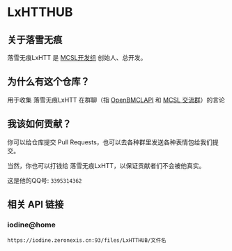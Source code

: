 # LxHTTHUB
## 关于落雪无痕
落雪无痕LxHTT 是 [MCSL开发组](https://github.com/MCSLTeam) 创始人、总开发。

## 为什么有这个仓库？
用于收集 落雪无痕LxHTT 在群聊（指 [OpenBMCLAPI](https://qm.qq.com/q/nplxWhJoxW) 和 [MCSL 交流群](https://jq.qq.com/?_wv=1027&k=x2ISlviQ)）的言论

## 我该如何贡献？
你可以给仓库提交 Pull Requests，也可以去各种群里发送各种表情包给我们提交。

当然，你也可以打钱给 落雪无痕LxHTT，以保证贡献者们不会被他真实。

这是他的QQ号: ``3395314362``

## 相关 API 链接
### iodine@home
```https://iodine.zeronexis.cn:93/files/LxHTTHUB/文件名```
